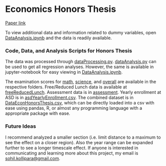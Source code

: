 # Economics Honors Thesis
[Paper link](./EconHonorsThesis.pdf)

To view additional data and information related to dummy variables, open [DataAnalysis.ipynb](./DataAnalysis.ipynb) and the data is readily available.

### Code, Data, and Analysis Scripts for Honors Thesis

The data was processed through [dataProcessing.py](./dataProcessing.py). [dataAnalysis.py](./dataAnalysis.py) can be used to get all regression analyses. However, the same is available in jupyter-notebook for easy viewing in [DataAnalysis.ipynb](./DataAnalysis.ipynb).

The examination scores for [math](./math), [science](./science), and [overall](./overall) are available in the respective folders. Free/Reduced Lunch data is available at [freeReducedLunch](./freeReducedLunch). Assessment data is in [assessment](./assessment). Yearly enrollment at ASD is in [asdYearlyEnrollment.csv](./asdYearlyEnrollment.csv). The combined dataset is in [DataEconHonorsThesis.csv](./DataEconHonorsThesis.csv), which can be directly loaded into a csv with ease using pandas, R, or almost any programming language with a appropriate package with ease. 

### Future Ideas

I recommend analyzed a smaller section (i.e. limit distance to a maximum to see the effect on a closer region). Also the year range can be expanded further to see a longer timescale effect. If anyone is interested in communicating and learning more about this project, my email is sohil.kollipara@gmail.com.
